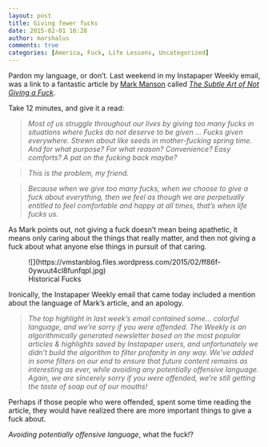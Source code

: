 ```yaml
---
layout: post
title: Giving fewer fucks
date: 2015-02-01 16:28
author: marshalus
comments: true
categories: [America, Fuck, Life Lessons, Uncategorized]
---
```



Pardon my language, or don’t. Last weekend in my Instapaper Weekly email, was a link to a fantastic article by [Mark Manson](https://twitter.com/@IAmMarkManson) called [_The Subtle Art of Not Giving a Fuck_](http://markmanson.net/not-giving-a-fuck).

Take 12 minutes, and give it a read:

> _Most of us struggle throughout our lives by giving too many fucks in situations where fucks do not deserve to be given … Fucks given everywhere. Strewn about like seeds in mother-fucking spring time. And for what purpose? For what reason? Convenience? Easy comforts? A pat on the fucking back maybe?_

> _This is the problem, my friend._

> _Because when we give too many fucks, when we choose to give a fuck about everything, then we feel as though we are perpetually entitled to feel comfortable and happy at all times, that’s when life fucks us._

As Mark points out, not giving a fuck doesn’t mean being apathetic, it means only caring about the things that really matter, and then not giving a fuck about what anyone else things in pursuit of that caring.

<figure class="wp-caption">![](https://vmstanblog.files.wordpress.com/2015/02/ff86f-0ywuut4cl8funfqpl.jpg)

<figcaption class="wp-caption-text">Historical Fucks</figcaption>

</figure>

Ironically, the Instapaper Weekly email that came today included a mention about the language of Mark’s article, and an apology.

> _The top highlight in last week’s email contained some… colorful language, and we’re sorry if you were offended. The Weekly is an algorithmically generated newsletter based on the most popular articles & highlights saved by Instapaper users, and unfortunately we didn’t build the algorithm to filter profanity in any way. We’ve added in some filters on our end to ensure that future content remains as interesting as ever, while avoiding any potentially offensive language. Again, we are sincerely sorry if you were offended, we’re still getting the taste of soap out of our mouths!_

Perhaps if those people who were offended, spent some time reading the article, they would have realized there are more important things to give a fuck about.

_Avoiding potentially offensive language_, what the fuck!?
